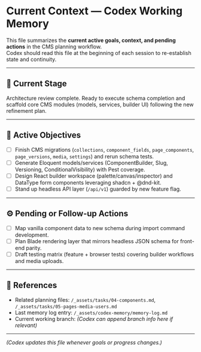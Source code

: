 # Current Context — Codex Working Memory

This file summarizes the **current active goals, context, and pending actions** in the CMS planning workflow.  
Codex should read this file at the beginning of each session to re-establish state and continuity.

---

## 🧩 Current Stage

Architecture review complete. Ready to execute schema completion and scaffold core CMS modules (models, services, builder UI) following the new refinement plan.

---

## 🎯 Active Objectives

- [ ] Finish CMS migrations (`collections`, `component_fields`, `page_components`, `page_versions`, `media`, `settings`) and rerun schema tests.
- [ ] Generate Eloquent models/services (ComponentBuilder, Slug, Versioning, ConditionalVisibility) with Pest coverage.
- [ ] Design React builder workspace (palette/canvas/inspector) and DataType form components leveraging shadcn + @dnd-kit.
- [ ] Stand up headless API layer (`/api/v1`) guarded by new feature flag.

---

## ⚙️ Pending or Follow-up Actions

- [ ] Map vanilla component data to new schema during import command development.
- [ ] Plan Blade rendering layer that mirrors headless JSON schema for front-end parity.
- [ ] Draft testing matrix (feature + browser tests) covering builder workflows and media uploads.

---

## 📎 References

- Related planning files: `/_assets/tasks/04-components.md`, `/_assets/tasks/05-pages-media-users.md`
- Last memory log entry: `/_assets/codex-memory/memory-log.md`
- Current working branch: _(Codex can append branch info here if relevant)_

---

_(Codex updates this file whenever goals or progress changes.)_
